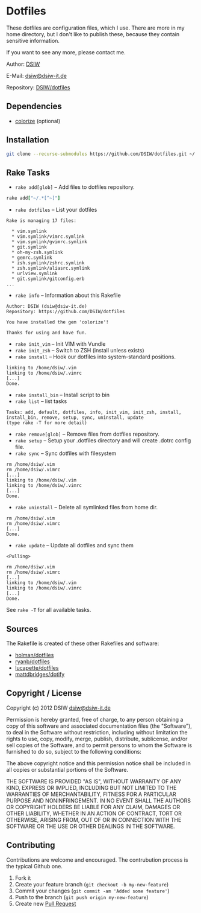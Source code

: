 # Dotfiles

These dotfiles are configuration files, which I use. There are more in my home directory, but I don't like to publish
these, because they contain sensitive information.

If you want to see any more, please contact me.

Author: [DSIW](https://github.com/DSIW)

E-Mail: dsiw@dsiw-it.de

Repository: [DSIW/dotfiles](https://github.com/DSIW/dotfiles)

## Dependencies

* [colorize](https://rubygems.org/gems/colorize) (optional)

## Installation

``` sh
git clone --recurse-submodules https://github.com/DSIW/dotfiles.git ~/.dotfiles
```

## Rake Tasks

* `rake add[glob]` – Add files to dotfiles repository.

``` ruby
rake add["~/.*[^~]"]
```

* `rake dotfiles` – List your dotfiles

```
Rake is managing 17 files:

  * vim.symlink
  * vim.symlink/vimrc.symlink
  * vim.symlink/gvimrc.symlink
  * git.symlink
  * oh-my-zsh.symlink
  * gemrc.symlink
  * zsh.symlink/zshrc.symlink
  * zsh.symlink/aliasrc.symlink
  * urlview.symlink
  * git.symlink/gitconfig.erb
...
```

* `rake info` – Information about this Rakefile

```
Author: DSIW (dsiw@dsiw-it.de)
Repository: https://github.com/DSIW/dotfiles

You have installed the gem 'colorize'!

Thanks for using and have fun.
```

* `rake init_vim` – Init VIM with Vundle
* `rake init_zsh` – Switch to ZSH (install unless exists)
* `rake install` – Hook our dotfiles into system-standard positions.

```
linking to /home/dsiw/.vim
linking to /home/dsiw/.vimrc
[...]
Done.
```

* `rake install_bin` – Install script to bin
* `rake list` – list tasks

```
Tasks: add, default, dotfiles, info, init_vim, init_zsh, install, install_bin, remove, setup, sync, uninstall, update
(type rake -T for more detail)
```

* `rake remove[glob]` – Remove files from dotfiles repository.
* `rake setup` – Setup your .dotfiles directory and will create .dotrc config file.
* `rake sync` – Sync dotfiles with filesystem

```
rm /home/dsiw/.vim
rm /home/dsiw/.vimrc
[...]
linking to /home/dsiw/.vim
linking to /home/dsiw/.vimrc
[...]
Done.
```

* `rake uninstall` – Delete all symlinked files from home dir.

```
rm /home/dsiw/.vim
rm /home/dsiw/.vimrc
[...]
Done.
```

* `rake update` – Update all dotfiles and sync them

```
<Pulling>

rm /home/dsiw/.vim
rm /home/dsiw/.vimrc
[...]
linking to /home/dsiw/.vim
linking to /home/dsiw/.vimrc
[...]
Done.
```

See `rake -T` for all available tasks.

## Sources

The Rakefile is created of these other Rakefiles and software:

* [holman/dotfiles](https://github.com/DSIW/dotfiles/blob/master/Rakefile)
* [ryanb/dotfiles](https://github.com/ryanb/dotfiles/blob/master/Rakefile)
* [lucapette/dotfiles](https://github.com/lucapette/dotfiles/blob/master/Rakefile)
* [mattdbridges/dotify](https://github.com/mattdbridges/dotify)

## Copyright / License

Copyright (c) 2012 DSIW <dsiw@dsiw-it.de>

Permission is hereby granted, free of charge, to any person obtaining a copy of this software and associated documentation files (the "Software"), to deal in the Software without restriction, including without limitation the rights to use, copy, modify, merge, publish, distribute, sublicense, and/or sell copies of the Software, and to permit persons to whom the Software is furnished to do so, subject to the following conditions:

The above copyright notice and this permission notice shall be included in all copies or substantial portions of the Software.

THE SOFTWARE IS PROVIDED "AS IS", WITHOUT WARRANTY OF ANY KIND, EXPRESS OR IMPLIED, INCLUDING BUT NOT LIMITED TO THE WARRANTIES OF MERCHANTABILITY, FITNESS FOR A PARTICULAR PURPOSE AND NONINFRINGEMENT. IN NO EVENT SHALL THE AUTHORS OR COPYRIGHT HOLDERS BE LIABLE FOR ANY CLAIM, DAMAGES OR OTHER LIABILITY, WHETHER IN AN ACTION OF CONTRACT, TORT OR OTHERWISE, ARISING FROM, OUT OF OR IN CONNECTION WITH THE SOFTWARE OR THE USE OR OTHER DEALINGS IN THE SOFTWARE.

## Contributing

Contributions are welcome and encouraged. The contrubution process is the typical Github one.

1. Fork it
2. Create your feature branch (`git checkout -b my-new-feature`)
3. Commit your changes (`git commit -am 'Added some feature'`)
4. Push to the branch (`git push origin my-new-feature`)
5. Create new [Pull Request](https://github.com/mattdbridges/dotify/pull/new/master)
